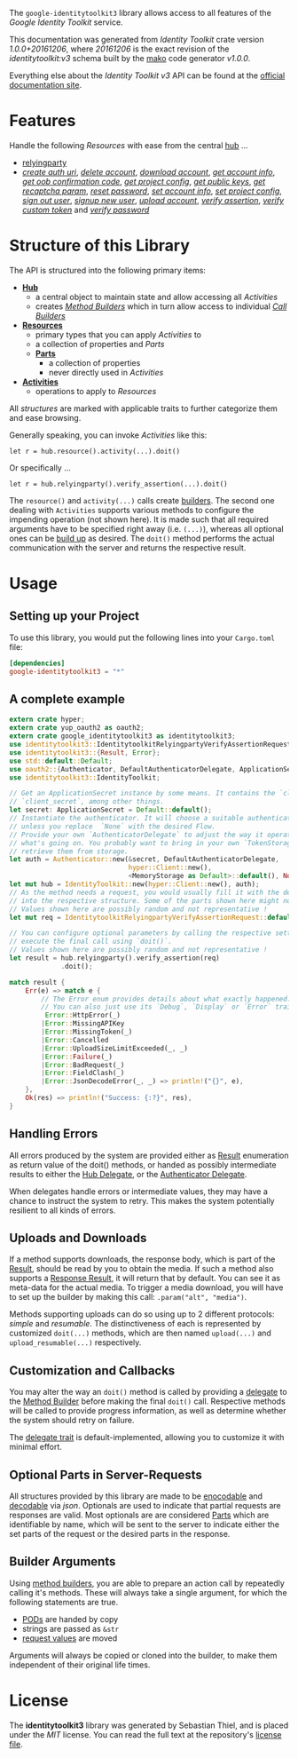 <!---
DO NOT EDIT !
This file was generated automatically from 'src/mako/api/README.md.mako'
DO NOT EDIT !
-->
The `google-identitytoolkit3` library allows access to all features of the *Google Identity Toolkit* service.

This documentation was generated from *Identity Toolkit* crate version *1.0.0+20161206*, where *20161206* is the exact revision of the *identitytoolkit:v3* schema built by the [mako](http://www.makotemplates.org/) code generator *v1.0.0*.

Everything else about the *Identity Toolkit* *v3* API can be found at the
[official documentation site](https://developers.google.com/identity-toolkit/v3/).
# Features

Handle the following *Resources* with ease from the central [hub](http://byron.github.io/google-apis-rs/google_identitytoolkit3/struct.IdentityToolkit.html) ... 

* [relyingparty](http://byron.github.io/google-apis-rs/google_identitytoolkit3/struct.Relyingparty.html)
 * [*create auth uri*](http://byron.github.io/google-apis-rs/google_identitytoolkit3/struct.RelyingpartyCreateAuthUriCall.html), [*delete account*](http://byron.github.io/google-apis-rs/google_identitytoolkit3/struct.RelyingpartyDeleteAccountCall.html), [*download account*](http://byron.github.io/google-apis-rs/google_identitytoolkit3/struct.RelyingpartyDownloadAccountCall.html), [*get account info*](http://byron.github.io/google-apis-rs/google_identitytoolkit3/struct.RelyingpartyGetAccountInfoCall.html), [*get oob confirmation code*](http://byron.github.io/google-apis-rs/google_identitytoolkit3/struct.RelyingpartyGetOobConfirmationCodeCall.html), [*get project config*](http://byron.github.io/google-apis-rs/google_identitytoolkit3/struct.RelyingpartyGetProjectConfigCall.html), [*get public keys*](http://byron.github.io/google-apis-rs/google_identitytoolkit3/struct.RelyingpartyGetPublicKeyCall.html), [*get recaptcha param*](http://byron.github.io/google-apis-rs/google_identitytoolkit3/struct.RelyingpartyGetRecaptchaParamCall.html), [*reset password*](http://byron.github.io/google-apis-rs/google_identitytoolkit3/struct.RelyingpartyResetPasswordCall.html), [*set account info*](http://byron.github.io/google-apis-rs/google_identitytoolkit3/struct.RelyingpartySetAccountInfoCall.html), [*set project config*](http://byron.github.io/google-apis-rs/google_identitytoolkit3/struct.RelyingpartySetProjectConfigCall.html), [*sign out user*](http://byron.github.io/google-apis-rs/google_identitytoolkit3/struct.RelyingpartySignOutUserCall.html), [*signup new user*](http://byron.github.io/google-apis-rs/google_identitytoolkit3/struct.RelyingpartySignupNewUserCall.html), [*upload account*](http://byron.github.io/google-apis-rs/google_identitytoolkit3/struct.RelyingpartyUploadAccountCall.html), [*verify assertion*](http://byron.github.io/google-apis-rs/google_identitytoolkit3/struct.RelyingpartyVerifyAssertionCall.html), [*verify custom token*](http://byron.github.io/google-apis-rs/google_identitytoolkit3/struct.RelyingpartyVerifyCustomTokenCall.html) and [*verify password*](http://byron.github.io/google-apis-rs/google_identitytoolkit3/struct.RelyingpartyVerifyPasswordCall.html)




# Structure of this Library

The API is structured into the following primary items:

* **[Hub](http://byron.github.io/google-apis-rs/google_identitytoolkit3/struct.IdentityToolkit.html)**
    * a central object to maintain state and allow accessing all *Activities*
    * creates [*Method Builders*](http://byron.github.io/google-apis-rs/google_identitytoolkit3/trait.MethodsBuilder.html) which in turn
      allow access to individual [*Call Builders*](http://byron.github.io/google-apis-rs/google_identitytoolkit3/trait.CallBuilder.html)
* **[Resources](http://byron.github.io/google-apis-rs/google_identitytoolkit3/trait.Resource.html)**
    * primary types that you can apply *Activities* to
    * a collection of properties and *Parts*
    * **[Parts](http://byron.github.io/google-apis-rs/google_identitytoolkit3/trait.Part.html)**
        * a collection of properties
        * never directly used in *Activities*
* **[Activities](http://byron.github.io/google-apis-rs/google_identitytoolkit3/trait.CallBuilder.html)**
    * operations to apply to *Resources*

All *structures* are marked with applicable traits to further categorize them and ease browsing.

Generally speaking, you can invoke *Activities* like this:

```Rust,ignore
let r = hub.resource().activity(...).doit()
```

Or specifically ...

```ignore
let r = hub.relyingparty().verify_assertion(...).doit()
```

The `resource()` and `activity(...)` calls create [builders][builder-pattern]. The second one dealing with `Activities` 
supports various methods to configure the impending operation (not shown here). It is made such that all required arguments have to be 
specified right away (i.e. `(...)`), whereas all optional ones can be [build up][builder-pattern] as desired.
The `doit()` method performs the actual communication with the server and returns the respective result.

# Usage

## Setting up your Project

To use this library, you would put the following lines into your `Cargo.toml` file:

```toml
[dependencies]
google-identitytoolkit3 = "*"
```

## A complete example

```Rust
extern crate hyper;
extern crate yup_oauth2 as oauth2;
extern crate google_identitytoolkit3 as identitytoolkit3;
use identitytoolkit3::IdentitytoolkitRelyingpartyVerifyAssertionRequest;
use identitytoolkit3::{Result, Error};
use std::default::Default;
use oauth2::{Authenticator, DefaultAuthenticatorDelegate, ApplicationSecret, MemoryStorage};
use identitytoolkit3::IdentityToolkit;

// Get an ApplicationSecret instance by some means. It contains the `client_id` and 
// `client_secret`, among other things.
let secret: ApplicationSecret = Default::default();
// Instantiate the authenticator. It will choose a suitable authentication flow for you, 
// unless you replace  `None` with the desired Flow.
// Provide your own `AuthenticatorDelegate` to adjust the way it operates and get feedback about 
// what's going on. You probably want to bring in your own `TokenStorage` to persist tokens and
// retrieve them from storage.
let auth = Authenticator::new(&secret, DefaultAuthenticatorDelegate,
                              hyper::Client::new(),
                              <MemoryStorage as Default>::default(), None);
let mut hub = IdentityToolkit::new(hyper::Client::new(), auth);
// As the method needs a request, you would usually fill it with the desired information
// into the respective structure. Some of the parts shown here might not be applicable !
// Values shown here are possibly random and not representative !
let mut req = IdentitytoolkitRelyingpartyVerifyAssertionRequest::default();

// You can configure optional parameters by calling the respective setters at will, and
// execute the final call using `doit()`.
// Values shown here are possibly random and not representative !
let result = hub.relyingparty().verify_assertion(req)
             .doit();

match result {
    Err(e) => match e {
        // The Error enum provides details about what exactly happened.
        // You can also just use its `Debug`, `Display` or `Error` traits
         Error::HttpError(_)
        |Error::MissingAPIKey
        |Error::MissingToken(_)
        |Error::Cancelled
        |Error::UploadSizeLimitExceeded(_, _)
        |Error::Failure(_)
        |Error::BadRequest(_)
        |Error::FieldClash(_)
        |Error::JsonDecodeError(_, _) => println!("{}", e),
    },
    Ok(res) => println!("Success: {:?}", res),
}

```
## Handling Errors

All errors produced by the system are provided either as [Result](http://byron.github.io/google-apis-rs/google_identitytoolkit3/enum.Result.html) enumeration as return value of 
the doit() methods, or handed as possibly intermediate results to either the 
[Hub Delegate](http://byron.github.io/google-apis-rs/google_identitytoolkit3/trait.Delegate.html), or the [Authenticator Delegate](http://byron.github.io/google-apis-rs/google_identitytoolkit3/../yup-oauth2/trait.AuthenticatorDelegate.html).

When delegates handle errors or intermediate values, they may have a chance to instruct the system to retry. This 
makes the system potentially resilient to all kinds of errors.

## Uploads and Downloads
If a method supports downloads, the response body, which is part of the [Result](http://byron.github.io/google-apis-rs/google_identitytoolkit3/enum.Result.html), should be
read by you to obtain the media.
If such a method also supports a [Response Result](http://byron.github.io/google-apis-rs/google_identitytoolkit3/trait.ResponseResult.html), it will return that by default.
You can see it as meta-data for the actual media. To trigger a media download, you will have to set up the builder by making
this call: `.param("alt", "media")`.

Methods supporting uploads can do so using up to 2 different protocols: 
*simple* and *resumable*. The distinctiveness of each is represented by customized 
`doit(...)` methods, which are then named `upload(...)` and `upload_resumable(...)` respectively.

## Customization and Callbacks

You may alter the way an `doit()` method is called by providing a [delegate](http://byron.github.io/google-apis-rs/google_identitytoolkit3/trait.Delegate.html) to the 
[Method Builder](http://byron.github.io/google-apis-rs/google_identitytoolkit3/trait.CallBuilder.html) before making the final `doit()` call. 
Respective methods will be called to provide progress information, as well as determine whether the system should 
retry on failure.

The [delegate trait](http://byron.github.io/google-apis-rs/google_identitytoolkit3/trait.Delegate.html) is default-implemented, allowing you to customize it with minimal effort.

## Optional Parts in Server-Requests

All structures provided by this library are made to be [enocodable](http://byron.github.io/google-apis-rs/google_identitytoolkit3/trait.RequestValue.html) and 
[decodable](http://byron.github.io/google-apis-rs/google_identitytoolkit3/trait.ResponseResult.html) via *json*. Optionals are used to indicate that partial requests are responses 
are valid.
Most optionals are are considered [Parts](http://byron.github.io/google-apis-rs/google_identitytoolkit3/trait.Part.html) which are identifiable by name, which will be sent to 
the server to indicate either the set parts of the request or the desired parts in the response.

## Builder Arguments

Using [method builders](http://byron.github.io/google-apis-rs/google_identitytoolkit3/trait.CallBuilder.html), you are able to prepare an action call by repeatedly calling it's methods.
These will always take a single argument, for which the following statements are true.

* [PODs][wiki-pod] are handed by copy
* strings are passed as `&str`
* [request values](http://byron.github.io/google-apis-rs/google_identitytoolkit3/trait.RequestValue.html) are moved

Arguments will always be copied or cloned into the builder, to make them independent of their original life times.

[wiki-pod]: http://en.wikipedia.org/wiki/Plain_old_data_structure
[builder-pattern]: http://en.wikipedia.org/wiki/Builder_pattern
[google-go-api]: https://github.com/google/google-api-go-client

# License
The **identitytoolkit3** library was generated by Sebastian Thiel, and is placed 
under the *MIT* license.
You can read the full text at the repository's [license file][repo-license].

[repo-license]: https://github.com/Byron/google-apis-rs/LICENSE.md
